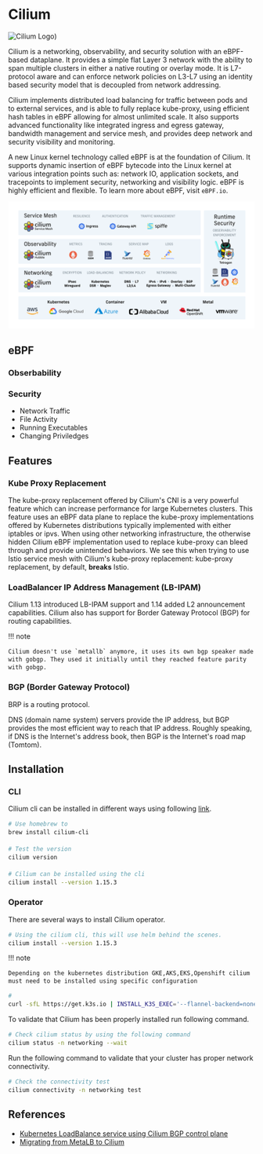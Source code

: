 # Cilium

![Cilium Logo](https://cdn.jsdelivr.net/gh/cilium/cilium@main/Documentation/images/logo-dark.png))

Cilium is a networking, observability, and security solution with an eBPF-based dataplane. It provides a simple flat Layer 3 network with the ability to span multiple clusters in either a native routing or overlay mode. It is L7-protocol aware and can enforce network policies on L3-L7 using an identity based security model that is decoupled from network addressing.

Cilium implements distributed load balancing for traffic between pods and to external services, and is able to fully replace kube-proxy, using efficient hash tables in eBPF allowing for almost unlimited scale. It also supports advanced functionality like integrated ingress and egress gateway, bandwidth management and service mesh, and provides deep network and security visibility and monitoring.

A new Linux kernel technology called eBPF is at the foundation of Cilium. It supports dynamic insertion of eBPF bytecode into the Linux kernel at various integration points such as: network IO, application sockets, and tracepoints to implement security, networking and visibility logic. eBPF is highly efficient and flexible. To learn more about eBPF, visit `eBPF.io`.

![Overview of Cilium features for networking, observability, service mesh, and runtime security](../../images/cilium-overview.png)

## eBPF

### Obserbability

### Security

* Network Traffic
* File Activity
* Running Executables
* Changing Priviledges

## Features

### Kube Proxy Replacement

The kube-proxy replacement offered by Cilium's CNI is a very powerful feature which can increase performance for large Kubernetes clusters. This feature uses an eBPF data plane to replace the kube-proxy implementations offered by Kubernetes distributions typically implemented with either iptables or ipvs. When using other networking infrastructure, the otherwise hidden Cilium eBPF implementation used to replace kube-proxy can bleed through and provide unintended behaviors. We see this when trying to use Istio service mesh with Cilium's kube-proxy replacement: kube-proxy replacement, by default, **breaks** Istio.

### LoadBalancer IP Address Management (LB-IPAM)

Cilium 1.13 introduced LB-IPAM support and 1.14 added L2 announcement capabilities. Cilium also has support for Border Gateway Protocol (BGP) for routing capabilities.

!!! note

    Cilium doesn't use `metallb` anymore, it uses its own bgp speaker made with gobgp. They used it initially until they reached feature parity with gobgp.

### BGP (Border Gateway Protocol)

BRP is a routing protocol.

DNS (domain name system) servers provide the IP address, but BGP provides the most efficient way to reach that IP address. Roughly speaking, if DNS is the Internet's address book, then BGP is the Internet's road map (Tomtom).

## Installation

### CLI

Cilium cli can be installed in different ways using following [link](https://docs.cilium.io/en/stable/gettingstarted/k8s-install-default/).

```bash
# Use homebrew to
brew install cilium-cli

# Test the version
cilium version

# Cilium can be installed using the cli
cilium install --version 1.15.3
```

### Operator

There are several ways to install Cilium operator.

```bash
# Using the cilium cli, this will use helm behind the scenes.
cilium install --version 1.15.3


```

!!! note

    Depending on the kubernetes distribution GKE,AKS,EKS,Openshift cilium must need to be installed using specific configuration

```bash
#
curl -sfL https://get.k3s.io | INSTALL_K3S_EXEC='--flannel-backend=none --disable-network-policy' sh -
```

To validate that Cilium has been properly installed run following command.

```bash
# Check cilium status by using the following command
cilium status -n networking --wait
```

Run the following command to validate that your cluster has proper network connectivity.

```bash
# Check the connectivity test
cilium connectivity -n networking test
```

## References

* [Kubernetes LoadBalance service using Cilium BGP control plane](https://medium.com/@valentin.hristev/kubernetes-loadbalance-service-using-cilium-bgp-control-plane-8a5ad416546a)
* [Migrating from MetaLB to Cilium](https://blog.stonegarden.dev/articles/2023/12/migrating-from-metallb-to-cilium/)
